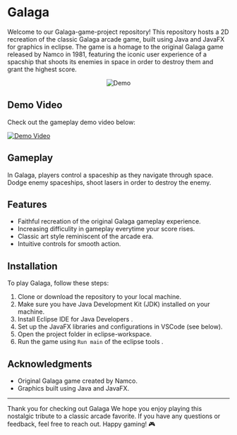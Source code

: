 # Galaga 

Welcome to our Galaga-game-project repository! This repository hosts a 2D recreation of the classic Galaga arcade game, built using Java and JavaFX for graphics in eclipse. The game is a homage to the original Galaga game released by Namco in 1981, featuring the iconic user experience of a spacship that shoots its enemies in space in order to destroy them and grant the highest score.

<div align="center">
  <img src="https://github.com/blackcolver88/Galaga-game-project/assets/117341508/d443c810-7353-48dc-9ebd-28c8f0f8c1a4" alt="Demo">
</div>

## Demo Video

Check out the gameplay demo video below:

[![Demo Video](demo_thumbnail.png)](https://github.com/blackcolver88/Galaga-game-project/assets/117341508/feb071fd-c194-43ac-bcac-81cf99974daa)

## Gameplay

In Galaga, players control a spaceship as they navigate through space. Dodge enemy spaceships, shoot lasers in order to destroy the enemy.

## Features

- Faithful recreation of the original Galaga gameplay experience.
- Increasing difficulity in gameplay everytime your score rises.
- Classic art style reminiscent of the arcade era.
- Intuitive controls for smooth action.

## Installation

To play Galaga, follow these steps:

1. Clone or download the repository to your local machine.
2. Make sure you have Java Development Kit (JDK) installed on your machine.
3. Install Eclipse IDE for Java Developers .
4. Set up the JavaFX libraries and configurations in VSCode (see below).
5. Open the project folder in eclipse-workspace.
6. Run the game using `Run main` of the eclipse tools .

## Acknowledgments

- Original Galaga game created by Namco.
- Graphics built using Java and JavaFX.

---

Thank you for checking out Galaga We hope you enjoy playing this nostalgic tribute to a classic arcade favorite. If you have any questions or feedback, feel free to reach out. Happy gaming! 🎮
